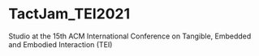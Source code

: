# TactJam_TEI2021
Studio at the 15th ACM International Conference on Tangible, Embedded and Embodied Interaction (TEI)

